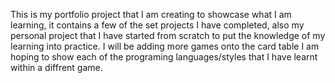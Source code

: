 This is my portfolio project that I am creating to showcase  what I am learning,  it contains a few of the set projects I have completed, also  my personal project that I have started  from scratch to put the knowledge of my learning into practice. I will be adding more games onto  the card table I am hoping to show each of the programing languages/styles that I have learnt within a diffrent game.
